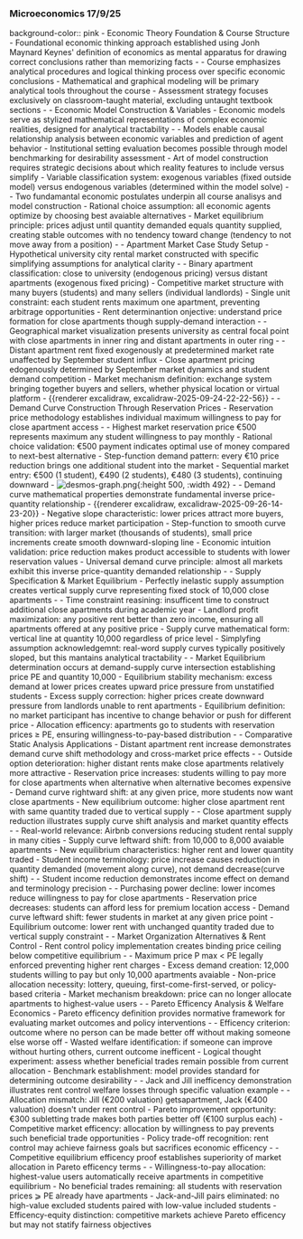 ### Microeconomics 17/9/25
background-color:: pink
	- Economic Theory Foundation & Course Structure
		- Foundational economic thinking approach established using Jonh Maynard Keynes' definition of economics as mental apparatus for drawing correct conclusions rather than memorizing facts
			-
			- Course emphasizes analytical procedures and logical thinking process over specific economic conclusions
			- Mathematical and graphical modeling will be primary analytical tools throughout the course
			- Assessment strategy focuses exclusively on classroom-taught material, excluding untaught textbook sections
	-
	- Economic Model Construction & Variables
		- Economic models serve as stylized mathematical representations of complex economic realities, designed for analytical tractability
			-
			- Models enable causal relationship analysis between economic variables and prediction of agent behavior
			- Institutional setting evaluation becomes possible through model benchmarking for desirability assessment
			- Art of model construction requires strategic decisions about which reality features to include versus simplify
			- Variable classification system: exogenous variables (fixed outside model) versus endogenous variables (determined within the model solve)
	-
	- Two fundamantal economic postulates underpin all course analisys and model construction
		- Rational choice assumption: all economic agents optimize by choosing best avaiable alternatives
		- Market equilibrium principle: prices adjust until quantity demanded equals quantity supplied, creating stable outcomes with no tendency toward change (tendency to not move away from a position)
	-
	- Apartment Market Case Study Setup
		- Hypothetical university city rental market constructed with specific simplifying assumptions for analytical clarity
			-
			- Binary apartment classification: close to university (endogenous pricing) versus distant apartments (exogenous fixed pricing)
			- Competitive market structure with many buyers (students) and many sellers (individual landlords)
			- Single unit constraint: each student rents maximum one apartment, preventing arbitrage opportunities
			- Rent determinantion onjective: understand price formation for close apartments though supply-demand interaction
		-
		- Geographical market visualization presents university as central focal point with close apartments in inner ring and distant apartments in outer ring
			-
			- Distant apartment rent fixed exogenously at predetermined market rate unaffected by September student influx
			- Close apartment pricing edogenously determined by September market dynamics and student demand competition
			- Market mechanism definition: exchange system bringing together buyers and sellers, whether physical location or virtual platform
			- {{renderer excalidraw, excalidraw-2025-09-24-22-22-56}}
	-
	- Demand Curve Construction Through Reservation Prices
		- Reservation price methodology establishes individual maximum willingness to pay for close apartment access
			-
			- Highest market reservation price €500 represents maximum any student willingness to pay monthly
			- Rational choice validation: €500 payment indicates optimal use of money compared to next-best alternative
			- Step-function demand pattern: every €10 price reduction brings one additional student into the market
			- Sequential market entry: €500 (1 student), €490 (2 students), €480 (3 students), continuing downward
				- ![desmos-graph.png](../assets/desmos-graph_1758743928842_0.png){:height 500, :width 492}
		-
		- Demand curve mathematical properties demonstrate fundamental inverse price-quantity relationship
			- {{renderer excalidraw, excalidraw-2025-09-26-14-23-20}}
			- Negative slope characteristic: lower prices attract more buyers, higher prices reduce market participation
			- Step-function to smooth curve transition: with larger market (thousands of students), small price increments create smooth downward-sloping line
			- Economic intuition validation: price reduction makes product accessible to students with lower reservation values
			- Universal demand curve principle: almost all markets exhibit this inverse price-quantity demanded relationship
	-
	- Supply Specification & Market Equilibrium
		- Perfectly inelastic supply assumption creates vertical supply curve representing fixed stock of 10,000 close apartments
			-
			- Time constraint reasining: insufficent time to construct additional close apartments during academic year
			- Landlord profit maximization: any positive rent better than zero income, ensuring all apartments offered at any positive price
			- Supply curve mathematical form: vertical line at quantity 10,000 regardless of price level
			- Simplyfing assumption acknowledgemnt: real-word supply curves  typically positively sloped, but this mantains analytical tractability
	-
	- Market Equilibrium determination occurs at demand-supply curve intersection establishing price PE and quantity 10,000
		- Equilibrium stability mechanism: excess demand at lower prices creates upward price pressure from unstatified students
		- Excess supply correction: higher prices create downward pressure from landlords unable to rent apartments
		- Equilibrium definition: no market participant has incentive to change behavior or push for different price
		- Allocation efficency: apartments go to students with reservation prices ≥ PE, ensuring willingness-to-pay-based distribution
	-
	- Comparative Static Analysis Applications
		- Distant apartment rent increase demonstrates demand curve shift methodology and cross-market price effects
			-
			- Outside option deterioration: higher distant rents make close apartments relatively more attractive
			- Reservation price increases: students willing to pay more for close apartments when alternative when alternative becomes expensive
			- Demand curve rightward shift: at any given price, more students now want close apartments
			- New equilibrium outcome: higher close apartment rent with same quantity traded due to vertical supply
	-
		- Close apartment supply reduction illustrates supply curve shift analysis and market quantity effects
			-
			- Real-world relevance: Airbnb conversions reducing student rental supply in many cities
			- Supply curve leftward shift: from 10,000 to 8,000 avaiable apartments
			- New equilibrium characteristics: higher rent and lower quantity traded
			- Student income terminology: price increase causes reduction in quantity demanded (movement along curve), not demand decrease(curve shift)
		-
		- Student income reduction demonstrates income effect on demand and terminology precision
			-
			- Purchasing power decline: lower incomes reduce willingness to pay for close apartments
			- Reservation price decreases: students can afford less for premium location access
			- Demand curve leftward shift: fewer students in market at any given price point
			- Equilibrium outcome: lower rent with unchanged quantity traded due to vertical supply constraint
	-
	- Market Organization Alternatives & Rent Control
		- Rent control policy implementation creates binding price ceiling below competitive equilibrium
			-
			- Maximum price P max < PE legally enforced preventing higher rent charges
			- Excess demand creation: 12,000 students willing to pay but only 10,000 apartments avaiable
			- Non-price allocation necessity: lottery, queuing, first-come-first-served, or policy-based criteria
			- Market mechanism breakdown: price can no longer allocate apartments to highest-value users
	-
	- Pareto Efficency Analysis & Welfare Economics
		- Pareto efficency definition provides normative framework for evaluating market outcomes and policy interventions
			-
			- Efficency criterion: outcome where no person can be made better off without making someone else worse off
			- Wasted welfare identification: if someone can improve without hurting others, current outcome inefficent
			- Logical thought experiment: assess whether beneficial trades remain possible from current allocation
			- Benchmark establishment: model provides standard for determining outcome desirability
	-
		- Jack and Jill inefficency demonstration illustrates rent control welfare losses through specific valuation example
			-
			- Allocation mismatch: Jill (€200 valuation) getsapartment, Jack (€400 valuation) doesn't under rent control
			- Pareto improvement opportunity: €300 subletting trade makes both parties better off (€100 surplus each)
			- Competitive market efficency: allocation by willingness to pay prevents such beneficial trade opportunities
			- Policy trade-off recognition: rent control may achieve fairness goals but sacrifices economic efficency
			-
		- Competitive equilibrium efficency proof establishes superiority of market allocation in Pareto efficency terms
			-
			- Willingness-to-pay allocation: highest-value users automatically receive apartments in competitive equilibrium
			- No beneficial trades remaining: all students with reservation prices ⩾ PE already have apartments
			- Jack-and-Jill pairs eliminated: no high-value excluded students paired with low-value included students
			- Efficency-equity distinction: competitive markets achieve Pareto efficency but may not statify  fairness objectives